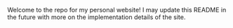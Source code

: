 Welcome to the repo for my personal website! I may update this README in the future with more on the implementation details of the site.
